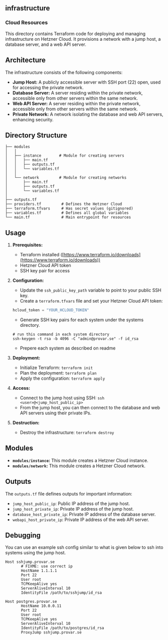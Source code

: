 ## infrastructure

### Cloud Resources

This directory contains Terraform code for deploying and managing infrastructure on Hetzner Cloud. It provisions a network with a jump host, a database server, and a web API server.

## Architecture

The infrastructure consists of the following components:

- **Jump Host:** A publicly accessible server with SSH port (22) open, used for accessing the private network.
- **Database Server:** A server residing within the private network, accessible only from other servers within the same network.
- **Web API Server:** A server residing within the private network, accessible only from other servers within the same network.
- **Private Network:** A network isolating the database and web API servers, enhancing security.

## Directory Structure

```
├── modules
│   │
│   ├── instance        # Module for creating servers
│   │   ├── main.tf
│   │   ├── outputs.tf
│   │   └── variables.tf
│   │
│   └── network         # Module for creating networks
│       ├── main.tf
│       ├── outputs.tf
│       └── variables.tf
│
├── outputs.tf
├── providers.tf         # Defines the Hetzner Cloud
├── terraform.tfvars     # Has secret values (gitignored)
├── variables.tf         # Defines all global variables
└── main.tf              # Main entrypoint for resources
```

## Usage

1.  **Prerequisites:**

    - Terraform installed ([https://www.terraform.io/downloads](https://www.terraform.io/downloads))
    - Hetzner Cloud API token
    - SSH key pair for access

2.  **Configuration:**

    - Update the `ssh_public_key_path` variable to point to your public SSH key.
    - Create a `terraform.tfvars` file and set your Hetzner Cloud API token:

    ```terraform
    hcloud_token = "YOUR_HCLOUD_TOKEN"
    ```

    - Generate SSH key pairs for each system under the systems directory.

    ```shell
    # run this command in each system directory
    ssh-keygen -t rsa -b 4096 -C "admin@provar.se" -f id_rsa
    ```

    - Prepere each system as described on readme

3.  **Deployment:**

    - Initialize Terraform: `terraform init`
    - Plan the deployment: `terraform plan`
    - Apply the configuration: `terraform apply`

4.  **Access:**

    - Connect to the jump host using SSH: `ssh <user>@<jump_host_public_ip>`
    - From the jump host, you can then connect to the database and web API servers using their private IPs.

5.  **Destruction:**
    - Destroy the infrastructure: `terraform destroy`

## Modules

- **`modules/instance`:** This module creates a Hetzner Cloud instance.
- **`modules/network`:** This module creates a Hetzner Cloud network.

## Outputs

The `outputs.tf` file defines outputs for important information:

- `jump_host_public_ip`: Public IP address of the jump host.
- `jump_host_private_ip`: Private IP address of the jump host.
- `database_host_private_ip`: Private IP address of the database server.
- `webapi_host_private_ip`: Private IP address of the web API server.

## Debugging

You can use an example ssh config similar to what is given below to ssh into systems using the jump host.

```
Host sshjump.provar.se
       # FIXME: use correct ip
       HostName 1.1.1.1
       Port 22
       User root
       TCPKeepAlive yes
       ServerAliveInterval 10
       IdentityFile /path/to/sshjump/id_rsa

Host postgres.provar.se
       HostName 10.0.0.11
       Port 22
       User root
       TCPKeepAlive yes
       ServerAliveInterval 10
       IdentityFile /path/to/postgres/id_rsa
       ProxyJump sshjump.provar.se
```
